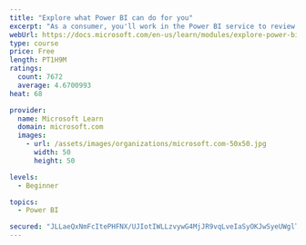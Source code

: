 ```yaml
---
title: "Explore what Power BI can do for you"
excerpt: "As a consumer, you'll work in the Power BI service to review and interact with content that has been shared with you. This module provides the foundational information that you need to work effectively in the Power BI service."
webUrl: https://docs.microsoft.com/en-us/learn/modules/explore-power-bi-service/
type: course
price: Free
length: PT1H9M
ratings:
  count: 7672
  average: 4.6700993
heat: 68

provider:
  name: Microsoft Learn
  domain: microsoft.com
  images:
    - url: /assets/images/organizations/microsoft.com-50x50.jpg
      width: 50
      height: 50

levels:
  - Beginner

topics:
  - Power BI

secured: "JLLaeQxNmFcItePHFNX/UJIotIWLLzvywG4MjJR9vqLveIaSyOKJwSyeUWglTLDOObz/aJoENdEobsf106uhE1Ifm7lLw4Iu2DmlFzJX8gCrKoEzUpEUl7vQO+VAWevVNITzBvc/NzJqpyqc7qPlqJ0Vy/gm+WjIK8kuMQo4/2IE6SnyicE7dtdY4cnxBfCN89ZCF8WC6L3OAIGxPWUdoeyT8a5KGv8FEEY1Y0q/nGPzrOk9iYC5VThAsaJEi5TnLn+8qvFoEIh5RpI+cwMX+Dhztxcm1+D6hj+TqwBYZEGmKVYr4aW3hMaCEpri+gT2dN870bLW5coisxhzHAx+ushn4XBoYd9fSCPGkisJtCMx6c5Qn9zlA/3JoORfPT42kyprVvA1WIFczr9jbG7FzZIfXG9btg1C17V/niRj5xU=;E+Er2tDZ1Itk5w090mq6RA=="
---
```


